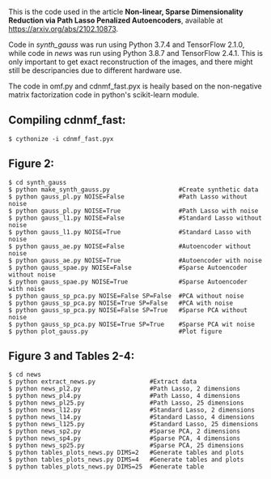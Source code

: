 This is the code used in the article **Non-linear, Sparse Dimensionality Reduction via Path Lasso Penalized Autoencoders**, available at https://arxiv.org/abs/2102.10873.

Code in *synth_gauss* was run using Python 3.7.4 and TensorFlow 2.1.0, while code in *news* was run using Python 3.8.7 and TensorFlow 2.4.1. This is only important to get exact reconstruction of the images, and there might still be descripancies due to different hardware use.

The code in omf.py and cdnmf_fast.pyx is heaily based on the non-negative matrix factorization code in python's scikit-learn module.

## Compiling cdnmf_fast:
```
$ cythonize -i cdnmf_fast.pyx
```
## Figure 2:
```
$ cd synth_gauss
$ python make_synth_gauss.py                   #Create synthetic data
$ python gauss_pl.py NOISE=False               #Path Lasso without noise
$ python gauss_pl.py NOISE=True                #Path Lasso with noise
$ python gauss_l1.py NOISE=False               #Standard Lasso without noise
$ python gauss_l1.py NOISE=True                #Standard Lasso with noise
$ python gauss_ae.py NOISE=False               #Autoencoder without noise
$ python gauss_ae.py NOISE=True                #Autoencoder with noise
$ python gauss_spae.py NOISE=False             #Sparse Autoencoder without noise
$ python gauss_spae.py NOISE=True              #Sparse Autoencoder with noise
$ python gauss_sp_pca.py NOISE=False SP=False  #PCA without noise
$ python gauss_sp_pca.py NOISE=True SP=False   #PCA with noise
$ python gauss_sp_pca.py NOISE=False SP=True   #Sparse PCA without noise
$ python gauss_sp_pca.py NOISE=True SP=True    #Sparse PCA wit noise
$ python plot_gauss.py                         #Plot figure
```
## Figure 3 and Tables 2-4:
```
$ cd news
$ python extract_news.py               #Extract data
$ python news_pl2.py                   #Path Lasso, 2 dimensions
$ python news_pl4.py                   #Path Lasso, 4 dimensions
$ python news_pl25.py                  #Path Lasso, 25 dimensions
$ python news_l12.py                   #Standard Lasso, 2 dimensions
$ python news_l14.py                   #Standard Lasso, 4 dimensions
$ python news_l125.py                  #Standard Lasso, 25 dimensions
$ python news_sp2.py                   #Sparse PCA, 2 dimensions
$ python news_sp4.py                   #Sparse PCA, 4 dimensions
$ python news_sp25.py                  #Sparse PCA, 25 dimensions
$ python tables_plots_news.py DIMS=2   #Generate tables and plots
$ python tables_plots_news.py DIMS=4   #Generate tables and plots
$ python tables_plots_news.py DIMS=25  #Generate table
```

